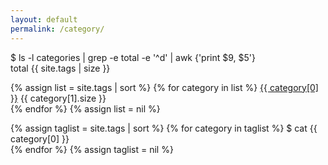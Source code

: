 ```yaml
---
layout: default
permalink: /category/
---
```


<p>$ ls -l <span class="string">categories</span> | grep -e total -e '^d' | awk {'print $9, $5'}<br />total {{ site.tags | size }}</p>
<p>
    {% assign list = site.tags | sort %}
        {% for category in list %}
            <a class="string" href="#{{ category[0] }}">{{ category[0] }}</a> {{ category[1].size }}<br />
        {% endfor %}
    {% assign list = nil %}
</p>
<p>
    {% assign taglist = site.tags | sort %}
        {% for category in taglist %}
            $ cat <span id="{{ category[0] }}" class="string">{{ category[0] }}</span><br />
        <!--<ul class="post-list">
        {% assign list = category[1] %}
        {% for post in list %}
            <li>
                <a href="{{ post.url }}">{{ post.title }}</a>
            </li>
        {% endfor %}
        {% assign pages_list = nil %}
        {% assign group = nil %}
        </ul>-->
        {% endfor %}
    {% assign taglist = nil %}
</p>
